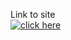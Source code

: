 Link to site<br>
[![click here](https://img.shields.io/badge/Click%20here-brightgreen)]([https://your-link-here.com](https://Meliodas-Demonking.github.io/txt/))
